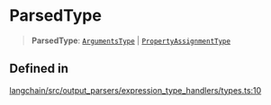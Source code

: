 ParsedType
==========

> **ParsedType**: [`ArgumentsType`](/docs/api/output_parsers_expression/types/ArgumentsType) | [`PropertyAssignmentType`](/docs/api/output_parsers_expression/types/PropertyAssignmentType)

Defined in[](#defined-in "Direct link to Defined in")
------------------------------------------------------

[langchain/src/output\_parsers/expression\_type\_handlers/types.ts:10](https://github.com/hwchase17/langchainjs/blob/1c1274d/langchain/src/output_parsers/expression_type_handlers/types.ts#L10)